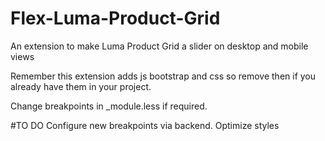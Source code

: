 # Flex-Luma-Product-Grid
An extension to make Luma Product Grid a slider on desktop and mobile views

Remember this extension adds js bootstrap and css so remove then if you already have them in your project.

Change breakpoints in _module.less if required.

#TO DO
Configure new breakpoints via backend.
Optimize styles